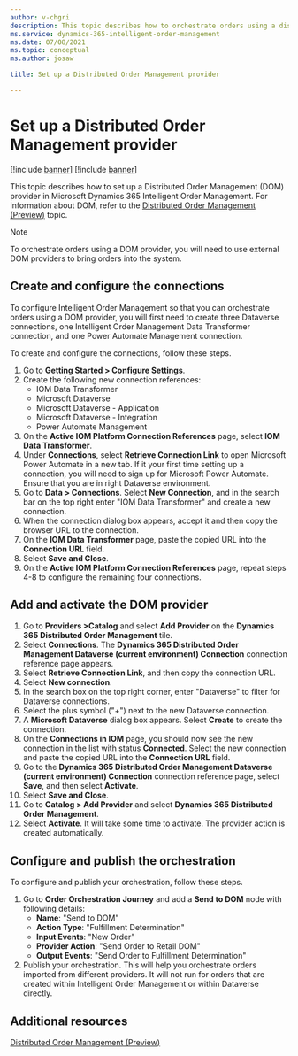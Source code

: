 ```yaml
---
author: v-chgri
description: This topic describes how to orchestrate orders using a distributed order management (DOM) provider in Microsoft Dynamics 365 Intelligent Order Management.
ms.service: dynamics-365-intelligent-order-management
ms.date: 07/08/2021
ms.topic: conceptual
ms.author: josaw

title: Set up a Distributed Order Management provider

---
```


# Set up a Distributed Order Management provider

[!include [banner](includes/banner.md)]
[!include [banner](includes/preview-banner.md)]

This topic describes how to set up a Distributed Order Management (DOM) provider in Microsoft Dynamics 365 Intelligent Order Management. For information about DOM, refer to the [Distributed Order Management (Preview)](dom.md) topic.

> [!NOTE]
> To orchestrate orders using a DOM provider, you will need to use external DOM providers to bring orders into the system.

## Create and configure the connections

To configure Intelligent Order Management so that you can orchestrate orders using a DOM provider, you will first need to create three Dataverse connections, one Intelligent Order Management Data Transformer connection, and one Power Automate Management connection. 

To create and configure the connections, follow these steps. 

1. Go to **Getting Started \> Configure Settings**. 
1. Create the following new connection references:
    - IOM Data Transformer
    - Microsoft Dataverse 
    - Microsoft Dataverse - Application
    - Microsoft Dataverse - Integration
    - Power Automate Management
1. On the **Active IOM Platform Connection References** page, select **IOM Data Transformer**. 
1. Under **Connections**, select **Retrieve Connection Link** to open Microsoft Power Automate in a new tab. If it your first time setting up a connection, you will need to sign up for Microsoft Power Automate. Ensure that you are in right Dataverse environment.  
1. Go to **Data \> Connections**. Select **New Connection**, and in the search bar on the top right enter "IOM Data Transformer" and create a new connection. 
1. When the connection dialog box appears, accept it and then copy the browser URL to the connection.
1. On the **IOM Data Transformer** page, paste the copied URL into the **Connection URL** field.
1. Select **Save and Close**. 
1. On the **Active IOM Platform Connection References** page, repeat steps 4-8 to configure the remaining four connections. 

## Add and activate the DOM provider

1. Go to **Providers \>Catalog** and select **Add Provider** on the **Dynamics 365 Distributed Order Management** tile.
1. Select **Connections**. The **Dynamics 365 Distributed Order Management Dataverse (current environment) Connection** connection reference page appears.
1. Select **Retrieve Connection Link**, and then copy the connection URL.
1. Select **New connection**.
1. In the search box on the top right corner, enter "Dataverse" to filter for Dataverse connections. 
1. Select the plus symbol ("+") next to the new Dataverse connection.
1. A **Microsoft Dataverse** dialog box appears. Select **Create** to create the connection.  
1. On the **Connections in IOM** page, you should now see the new connection in the list with status **Connected**. Select the new connection and paste the copied URL into the **Connection URL** field.
1. Go to the **Dynamics 365 Distributed Order Management Dataverse (current environment) Connection** connection reference page, select **Save**, and then select **Activate**.  
1. Select **Save and Close**.
1. Go to **Catalog \> Add Provider** and select **Dynamics 365 Distributed Order Management**.
1. Select **Activate**. It will take some time to activate. The provider action is created automatically. 


## Configure and publish the orchestration

To configure and publish your orchestration, follow these steps.

1. Go to **Order Orchestration Journey** and add a **Send to DOM** node with following details:
    - **Name**: "Send to DOM" 
    - **Action Type**: "Fulfillment Determination"
    - **Input Events**: "New Order"
    - **Provider Action**: "Send Order to Retail DOM"
    - **Output Events**: "Send Order to Fulfillment Determination"
1. Publish your orchestration. This will help you orchestrate orders imported from different providers. It will not run for orders that are created within Intelligent Order Management or within Dataverse directly. 

## Additional resources
[Distributed Order Management (Preview)](dom.md) 

